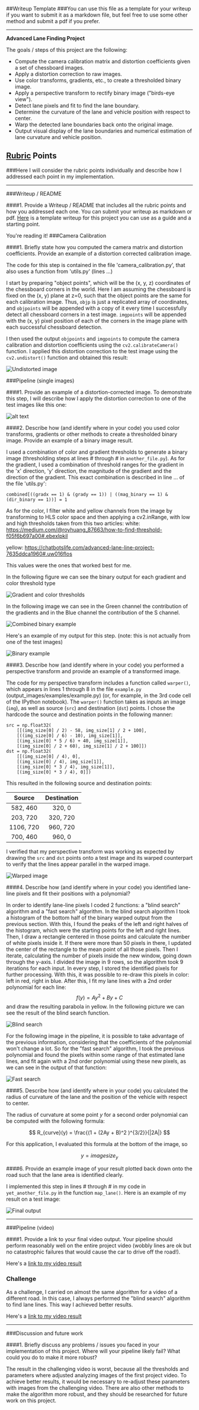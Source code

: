 ##Writeup Template
###You can use this file as a template for your writeup if you want to submit it as a markdown file, but feel free to use some other method and submit a pdf if you prefer.

---

**Advanced Lane Finding Project**

The goals / steps of this project are the following:

* Compute the camera calibration matrix and distortion coefficients given a set of chessboard images.
* Apply a distortion correction to raw images.
* Use color transforms, gradients, etc., to create a thresholded binary image.
* Apply a perspective transform to rectify binary image ("birds-eye view").
* Detect lane pixels and fit to find the lane boundary.
* Determine the curvature of the lane and vehicle position with respect to center.
* Warp the detected lane boundaries back onto the original image.
* Output visual display of the lane boundaries and numerical estimation of lane curvature and vehicle position.

[//]: # (Image References)

[undistorted]: ./camera_cal/test0.jpg "Undistorted"
[image2]: ./test_images/test1.jpg "Road Transformed"
[thresholds]: ./output_images/thresholds.jpg "Gradient and color thresholds"
[thresholds_warped]: ./output_images/thresholds_warped.jpg "Gradient and color thresholds warped"
[final_output]: ./output_images/final_output.jpg "Final binary output"
[image3]: ./output_images/binary_test5.jpg "Binary Example"
[image33]: ./output_images/combined_binary_test5.jpg "Combined binary Example"
[image4]: ./output_images/perspective_straight_lines1.jpg "Warp Example"
[image5]: ./output_images/search_blind.jpg "Fit Visual"
[image55]: ./output_images/search_fast.jpg "Fit Visual"
[image6]: ./output_images/final_result.jpg "Output"
[video1]: ./output_project_video.mp4 "Video"

## [Rubric](https://review.udacity.com/#!/rubrics/571/view) Points
###Here I will consider the rubric points individually and describe how I addressed each point in my implementation.  

---
###Writeup / README

####1. Provide a Writeup / README that includes all the rubric points and how you addressed each one.  You can submit your writeup as markdown or pdf.  [Here](https://github.com/udacity/CarND-Advanced-Lane-Lines/blob/master/writeup_template.md) is a template writeup for this project you can use as a guide and a starting point.  

You're reading it!
###Camera Calibration

####1. Briefly state how you computed the camera matrix and distortion coefficients. Provide an example of a distortion corrected calibration image.

The code for this step is contained in the file 'camera_calibration.py', that also uses a function from 'utils.py' (lines ...)

I start by preparing "object points", which will be the (x, y, z) coordinates of the chessboard corners in the world. Here I am assuming the chessboard is fixed on the (x, y) plane at z=0, such that the object points are the same for each calibration image.  Thus, `objp` is just a replicated array of coordinates, and `objpoints` will be appended with a copy of it every time I successfully detect all chessboard corners in a test image.  `imgpoints` will be appended with the (x, y) pixel position of each of the corners in the image plane with each successful chessboard detection.  

I then used the output `objpoints` and `imgpoints` to compute the camera calibration and distortion coefficients using the `cv2.calibrateCamera()` function.  I applied this distortion correction to the test image using the `cv2.undistort()` function and obtained this result: 

![Undistorted image][undistorted]



###Pipeline (single images)

####1. Provide an example of a distortion-corrected image.
To demonstrate this step, I will describe how I apply the distortion correction to one of the test images like this one:

![alt text][image2]

####2. Describe how (and identify where in your code) you used color transforms, gradients or other methods to create a thresholded binary image.  Provide an example of a binary image result.

I used a combination of color and gradient thresholds to generate a binary image (thresholding steps at lines # through # in `another_file.py`). 
As for the gradient, I used a combination of threshold ranges for the gradient in the 'x' direction, 'y' direction, the magnitude of the gradient and the direction of the gradient.
This exact combination is described in line ... of the file 'utils.py':

    combined[((gradx == 1) & (grady == 1)) | ((mag_binary == 1) & (dir_binary == 1))] = 1

As for the color, I filter white and yellow channels from the image by transforming to HLS color space and then applying a cv2.inRange, with low and high thresholds taken from this two articles:
white:
https://medium.com/@royhuang_87663/how-to-find-threshold-f05f6b697a00#.ebexlpkil

yellow:
https://chatbotslife.com/advanced-lane-line-project-7635ddca1960#.uw016flos

This values were the ones that worked best for me.

In the following figure we can see the binary output for each gradient and color threshold type

![Gradient and color thresholds][thresholds]

In the following image we can see in the Green channel the contribution of the gradients and in the Blue channel the contribution of the S channel.

![Combined binary example][image33]

Here's an example of my output for this step.
(note: this is not actually from one of the test images)

![Binary example][image3]


####3. Describe how (and identify where in your code) you performed a perspective transform and provide an example of a transformed image.

The code for my perspective transform includes a function called `warper()`, which appears in lines 1 through 8 in the file `example.py` (output_images/examples/example.py) (or, for example, in the 3rd code cell of the IPython notebook).  The `warper()` function takes as inputs an image (`img`), as well as source (`src`) and destination (`dst`) points.  I chose the hardcode the source and destination points in the following manner:

```
src = np.float32(
    [[(img_size[0] / 2) - 58, img_size[1] / 2 + 100],
    [((img_size[0] / 6) - 10), img_size[1]],
    [(img_size[0] * 5 / 6) + 40, img_size[1]],
    [(img_size[0] / 2 + 60), img_size[1] / 2 + 100]])
dst = np.float32(
    [[(img_size[0] / 4), 0],
    [(img_size[0] / 4), img_size[1]],
    [(img_size[0] * 3 / 4), img_size[1]],
    [(img_size[0] * 3 / 4), 0]])

```
This resulted in the following source and destination points:

| Source        | Destination   | 
|:-------------:|:-------------:| 
| 582, 460      | 320, 0        | 
| 203, 720      | 320, 720      |
| 1106, 720     | 960, 720      |
| 700, 460      | 960, 0        |

I verified that my perspective transform was working as expected by drawing the `src` and `dst` points onto a test image and its warped counterpart to verify that the lines appear parallel in the warped image.

![Warped image][image4]

####4. Describe how (and identify where in your code) you identified lane-line pixels and fit their positions with a polynomial?

In order to identify lane-line pixels I coded 2 functions: a "blind search" algorithm and a "fast search" algorithm.
In the blind search algorithm I took a histogram of the bottom half of the binary warped output from the previous section. With this, I found the peaks of the left and right halves of the histogram, which were the starting points for the left and right lines.
Then, I draw a rectangle centered in those points and calculate the number of white pixels inside it. If there were more than 50 pixels in there, I updated the center of the rectangle to the mean point of all those pixels. Then I iterate, calculating the number of pixels inside the new window, going down through the y-axis. I divided the image in 9 rows, so the algorithm took 9 iterations for each input.
In every step, I stored the identified pixels for further processing. With this, it was possible to re-draw this pixels in color: left in red, right in blue.
After this, I fit my lane lines with a 2nd order polynomial for each line:
$$ f(y) = A y^2 + B y + C $$
and draw the resulting parabola in yellow.
In the following picture we can see the result of the blind search function.

![Blind search][image5]

For the following image in the pipeline, it is possible to take advantage of the previous information, considering that the coefficients of the polynomial won't change a lot. So for the "fast search" algorithm, I took the previous polynomial and found the pixels within some range of that estimated lane lines, 
and fit again with a 2nd order polynomial using these new pixels, 
as we can see in the output of that function:

![Fast search][image55]


####5. Describe how (and identify where in your code) you calculated the radius of curvature of the lane and the position of the vehicle with respect to center.

The radius of curvature at some point $y$ for a second order polynomial can be computed with the following formula:

$$ R_{curve}(y) = \frac{(1 + (2Ay + B)^2 )^{3/2}}{|2A|} $$

For this application, I evaluated this formula at the bottom of the image, so 

$$ y = imagesize_y $$

####6. Provide an example image of your result plotted back down onto the road such that the lane area is identified clearly.

I implemented this step in lines # through # in my code in `yet_another_file.py` in the function `map_lane()`.  Here is an example of my result on a test image:

![Final output][image6]

---

###Pipeline (video)

####1. Provide a link to your final video output.  Your pipeline should perform reasonably well on the entire project video (wobbly lines are ok but no catastrophic failures that would cause the car to drive off the road!).

Here's a [link to my video result](./output_project_video.mp4)


### Challenge

As a challenge, I carried on almost the same algorithm for a video of a different road. In this case, I always performed the "blind search" algorithm to find lane lines. This way I achieved better results.

Here's a [link to my video result](./output_challenge_allblind_video.mp4)



---

###Discussion and future work

####1. Briefly discuss any problems / issues you faced in your implementation of this project.  Where will your pipeline likely fail?  What could you do to make it more robust?

The result in the challenging video is worst, because all the thresholds and parameters where adjusted analyzing images of the first project video. To achieve better results, it would be necessary to re-adjust these parameters with images from the challenging video.
There are also other methods to make the algorithm more robust, and they should be researched for future work on this project.
